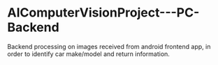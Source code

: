 # AIComputerVisionProject---PC-Backend

Backend processing on images received from android frontend app, in order to identify car make/model and return information.
